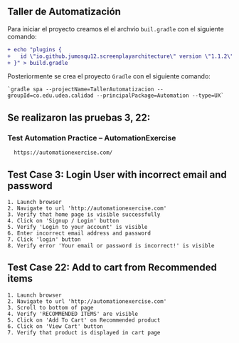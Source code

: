 ## **Taller de Automatización**


Para iniciar el proyecto creamos el el archvio `buil.gradle` con el siguiente comando:

```diff
+ echo "plugins {
+   id \"io.github.jumosqu12.screenplayarchitecture\" version \"1.1.2\"
+ }" > build.gradle
```

Posteriormente se crea el proyecto `Gradle` con el siguiente comando:

    `gradle spa --projectName=TallerAutomatizacion --groupId=co.edu.udea.calidad --principalPackage=Automation --type=UX`

## Se realizaron las pruebas 3, 22:
### Test Automation Practice – AutomationExercise
      https://automationexercise.com/

## Test Case 3: Login User with incorrect email and password
    1. Launch browser
    2. Navigate to url 'http://automationexercise.com'
    3. Verify that home page is visible successfully
    4. Click on 'Signup / Login' button
    5. Verify 'Login to your account' is visible
    6. Enter incorrect email address and password
    7. Click 'login' button
    8. Verify error 'Your email or password is incorrect!' is visible

## Test Case 22: Add to cart from Recommended items
    1. Launch browser
    2. Navigate to url 'http://automationexercise.com'
    3. Scroll to bottom of page
    4. Verify 'RECOMMENDED ITEMS' are visible
    5. Click on 'Add To Cart' on Recommended product
    6. Click on 'View Cart' button
    7. Verify that product is displayed in cart page
